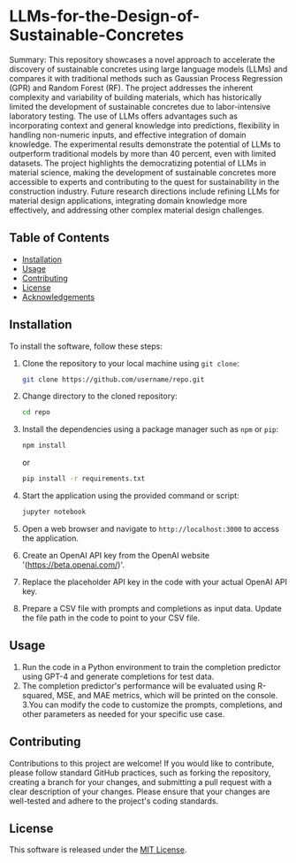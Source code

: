 # LLMs-for-the-Design-of-Sustainable-Concretes

Summary:
This repository showcases a novel approach to accelerate the discovery of sustainable concretes using large language models (LLMs) and compares it with traditional methods such as Gaussian Process Regression (GPR) and Random Forest (RF). The project addresses the inherent complexity and variability of building materials, which has historically limited the development of sustainable concretes due to labor-intensive laboratory testing. The use of LLMs offers advantages such as incorporating context and general knowledge into predictions, flexibility in handling non-numeric inputs, and effective integration of domain knowledge. The experimental results demonstrate the potential of LLMs to outperform traditional models by more than 40 percent, even with limited datasets. The project highlights the democratizing potential of LLMs in material science, making the development of sustainable concretes more accessible to experts and contributing to the quest for sustainability in the construction industry. Future research directions include refining LLMs for material design applications, integrating domain knowledge more effectively, and addressing other complex material design challenges.

## Table of Contents

- [Installation](#installation)
- [Usage](#usage)
- [Contributing](#contributing)
- [License](#license)
- [Acknowledgements](#acknowledgements)

## Installation

To install the software, follow these steps:

1. Clone the repository to your local machine using `git clone`:

    ```bash
    git clone https://github.com/username/repo.git
    ```

2. Change directory to the cloned repository:

    ```bash
    cd repo
    ```

3. Install the dependencies using a package manager such as `npm` or `pip`:

    ```bash
    npm install
    ```

    or

    ```bash
    pip install -r requirements.txt
    ```

4. Start the application using the provided command or script:


    ```bash
    jupyter notebook
    ```

6. Open a web browser and navigate to `http://localhost:3000` to access the application.
7. Create an OpenAI API key from the OpenAI website '(https://beta.openai.com/)'.
8. Replace the placeholder API key in the code with your actual OpenAI API key.
9. Prepare a CSV file with prompts and completions as input data. Update the file path in the code to point to your CSV file.

## Usage
1. Run the code in a Python environment to train the completion predictor using GPT-4 and generate completions for test data.
2. The completion predictor's performance will be evaluated using R-squared, MSE, and MAE metrics, which will be printed on the console.
3.You can modify the code to customize the prompts, completions, and other parameters as needed for your specific use case.

## Contributing
Contributions to this project are welcome! If you would like to contribute, please follow standard GitHub practices, such as forking the repository, creating a branch for your changes, and submitting a pull request with a clear description of your changes. Please ensure that your changes are well-tested and adhere to the project's coding standards.

## License
This software is released under the [MIT License](https://opensource.org/licenses/MIT).

